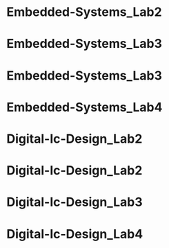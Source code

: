 # Embedded-Systems_Lab2
# Embedded-Systems_Lab3
# Embedded-Systems_Lab3
# Embedded-Systems_Lab4
# Digital-Ic-Design_Lab2
# Digital-Ic-Design_Lab2
# Digital-Ic-Design_Lab3
# Digital-Ic-Design_Lab4
